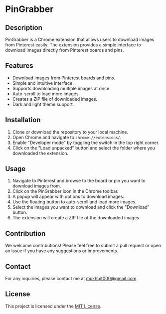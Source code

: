 # PinGrabber

## Description
PinGrabber is a Chrome extension that allows users to download images from Pinterest easily. The extension provides a simple interface to download images directly from Pinterest boards and pins.

## Features
- Download images from Pinterest boards and pins.
- Simple and intuitive interface.
- Supports downloading multiple images at once.
- Auto-scroll to load more images.
- Creates a ZIP file of downloaded images.
- Dark and light theme support.

## Installation
1. Clone or download the repository to your local machine.
2. Open Chrome and navigate to `chrome://extensions/`.
3. Enable "Developer mode" by toggling the switch in the top right corner.
4. Click on the "Load unpacked" button and select the folder where you downloaded the extension.

## Usage
1. Navigate to Pinterest and browse to the board or pin you want to download images from.
2. Click on the PinGrabber icon in the Chrome toolbar.
3. A popup will appear with options to download images.
4. Use the floating button to auto-scroll and load more images.
5. Select the images you want to download and click the "Download" button.
6. The extension will create a ZIP file of the downloaded images.

## Contribution

We welcome contributions! Please feel free to submit a pull request or open an issue if you have any suggestions or improvements.

## Contact

For any inquiries, please contact me at mukhbit000@gmail.com.

## License
This project is licensed under the [MIT License](./LICENSE).
